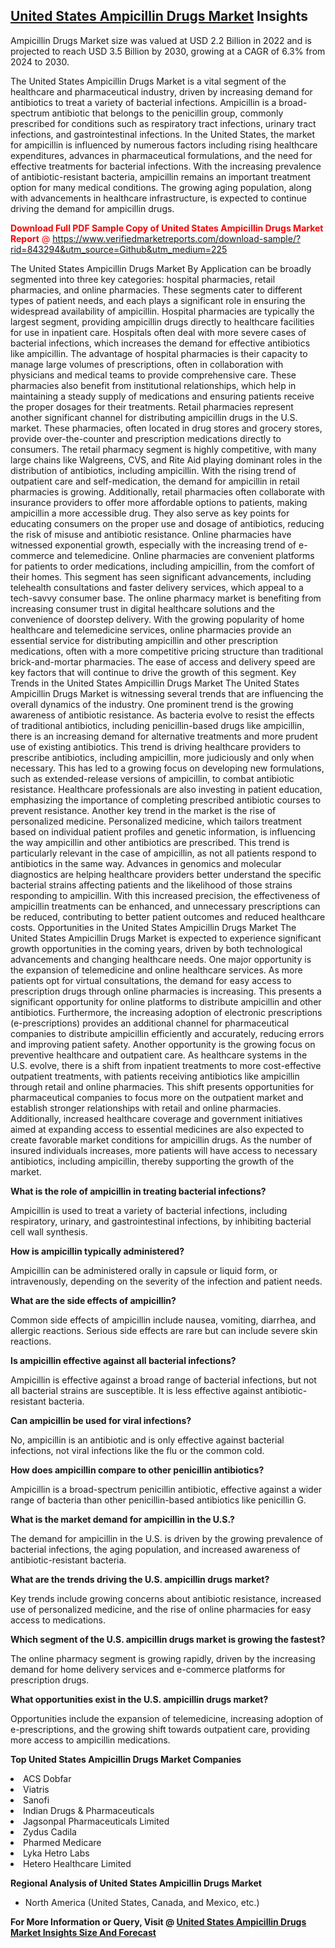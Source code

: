 <h2><a href="https://www.verifiedmarketreports.com/download-sample/?rid=843294&amp;utm_source=Github&amp;utm_medium=225" target="_blank">United States Ampicillin Drugs Market</a> Insights</h2><p>Ampicillin Drugs Market size was valued at USD 2.2 Billion in 2022 and is projected to reach USD 3.5 Billion by 2030, growing at a CAGR of 6.3% from 2024 to 2030.</p><p><p>The United States Ampicillin Drugs Market is a vital segment of the healthcare and pharmaceutical industry, driven by increasing demand for antibiotics to treat a variety of bacterial infections. Ampicillin is a broad-spectrum antibiotic that belongs to the penicillin group, commonly prescribed for conditions such as respiratory tract infections, urinary tract infections, and gastrointestinal infections. In the United States, the market for ampicillin is influenced by numerous factors including rising healthcare expenditures, advances in pharmaceutical formulations, and the need for effective treatments for bacterial infections. With the increasing prevalence of antibiotic-resistant bacteria, ampicillin remains an important treatment option for many medical conditions. The growing aging population, along with advancements in healthcare infrastructure, is expected to continue driving the demand for ampicillin drugs. <p><span class=""><span style="color: #ff0000;"><strong>Download Full PDF Sample Copy of United States Ampicillin Drugs Market Report</strong> @ </span><a href="https://www.verifiedmarketreports.com/download-sample/?rid=843294&amp;utm_source=Github&amp;utm_medium=225" target="_blank">https://www.verifiedmarketreports.com/download-sample/?rid=843294&amp;utm_source=Github&amp;utm_medium=225</a></span></p> The United States Ampicillin Drugs Market By Application can be broadly segmented into three key categories: hospital pharmacies, retail pharmacies, and online pharmacies. These segments cater to different types of patient needs, and each plays a significant role in ensuring the widespread availability of ampicillin. Hospital pharmacies are typically the largest segment, providing ampicillin drugs directly to healthcare facilities for use in inpatient care. Hospitals often deal with more severe cases of bacterial infections, which increases the demand for effective antibiotics like ampicillin. The advantage of hospital pharmacies is their capacity to manage large volumes of prescriptions, often in collaboration with physicians and medical teams to provide comprehensive care. These pharmacies also benefit from institutional relationships, which help in maintaining a steady supply of medications and ensuring patients receive the proper dosages for their treatments. Retail pharmacies represent another significant channel for distributing ampicillin drugs in the U.S. market. These pharmacies, often located in drug stores and grocery stores, provide over-the-counter and prescription medications directly to consumers. The retail pharmacy segment is highly competitive, with many large chains like Walgreens, CVS, and Rite Aid playing dominant roles in the distribution of antibiotics, including ampicillin. With the rising trend of outpatient care and self-medication, the demand for ampicillin in retail pharmacies is growing. Additionally, retail pharmacies often collaborate with insurance providers to offer more affordable options to patients, making ampicillin a more accessible drug. They also serve as key points for educating consumers on the proper use and dosage of antibiotics, reducing the risk of misuse and antibiotic resistance. Online pharmacies have witnessed exponential growth, especially with the increasing trend of e-commerce and telemedicine. Online pharmacies are convenient platforms for patients to order medications, including ampicillin, from the comfort of their homes. This segment has seen significant advancements, including telehealth consultations and faster delivery services, which appeal to a tech-savvy consumer base. The online pharmacy market is benefiting from increasing consumer trust in digital healthcare solutions and the convenience of doorstep delivery. With the growing popularity of home healthcare and telemedicine services, online pharmacies provide an essential service for distributing ampicillin and other prescription medications, often with a more competitive pricing structure than traditional brick-and-mortar pharmacies. The ease of access and delivery speed are key factors that will continue to drive the growth of this segment. Key Trends in the United States Ampicillin Drugs Market The United States Ampicillin Drugs Market is witnessing several trends that are influencing the overall dynamics of the industry. One prominent trend is the growing awareness of antibiotic resistance. As bacteria evolve to resist the effects of traditional antibiotics, including penicillin-based drugs like ampicillin, there is an increasing demand for alternative treatments and more prudent use of existing antibiotics. This trend is driving healthcare providers to prescribe antibiotics, including ampicillin, more judiciously and only when necessary. This has led to a growing focus on developing new formulations, such as extended-release versions of ampicillin, to combat antibiotic resistance. Healthcare professionals are also investing in patient education, emphasizing the importance of completing prescribed antibiotic courses to prevent resistance. Another key trend in the market is the rise of personalized medicine. Personalized medicine, which tailors treatment based on individual patient profiles and genetic information, is influencing the way ampicillin and other antibiotics are prescribed. This trend is particularly relevant in the case of ampicillin, as not all patients respond to antibiotics in the same way. Advances in genomics and molecular diagnostics are helping healthcare providers better understand the specific bacterial strains affecting patients and the likelihood of those strains responding to ampicillin. With this increased precision, the effectiveness of ampicillin treatments can be enhanced, and unnecessary prescriptions can be reduced, contributing to better patient outcomes and reduced healthcare costs. Opportunities in the United States Ampicillin Drugs Market The United States Ampicillin Drugs Market is expected to experience significant growth opportunities in the coming years, driven by both technological advancements and changing healthcare needs. One major opportunity is the expansion of telemedicine and online healthcare services. As more patients opt for virtual consultations, the demand for easy access to prescription drugs through online pharmacies is increasing. This presents a significant opportunity for online platforms to distribute ampicillin and other antibiotics. Furthermore, the increasing adoption of electronic prescriptions (e-prescriptions) provides an additional channel for pharmaceutical companies to distribute ampicillin efficiently and accurately, reducing errors and improving patient safety. Another opportunity is the growing focus on preventive healthcare and outpatient care. As healthcare systems in the U.S. evolve, there is a shift from inpatient treatments to more cost-effective outpatient treatments, with patients receiving antibiotics like ampicillin through retail and online pharmacies. This shift presents opportunities for pharmaceutical companies to focus more on the outpatient market and establish stronger relationships with retail and online pharmacies. Additionally, increased healthcare coverage and government initiatives aimed at expanding access to essential medicines are also expected to create favorable market conditions for ampicillin drugs. As the number of insured individuals increases, more patients will have access to necessary antibiotics, including ampicillin, thereby supporting the growth of the market. <p><strong>What is the role of ampicillin in treating bacterial infections?</strong></p> <p>Ampicillin is used to treat a variety of bacterial infections, including respiratory, urinary, and gastrointestinal infections, by inhibiting bacterial cell wall synthesis.</p> <p><strong>How is ampicillin typically administered?</strong></p> <p>Ampicillin can be administered orally in capsule or liquid form, or intravenously, depending on the severity of the infection and patient needs.</p> <p><strong>What are the side effects of ampicillin?</strong></p> <p>Common side effects of ampicillin include nausea, vomiting, diarrhea, and allergic reactions. Serious side effects are rare but can include severe skin reactions.</p> <p><strong>Is ampicillin effective against all bacterial infections?</strong></p> <p>Ampicillin is effective against a broad range of bacterial infections, but not all bacterial strains are susceptible. It is less effective against antibiotic-resistant bacteria.</p> <p><strong>Can ampicillin be used for viral infections?</strong></p> <p>No, ampicillin is an antibiotic and is only effective against bacterial infections, not viral infections like the flu or the common cold.</p> <p><strong>How does ampicillin compare to other penicillin antibiotics?</strong></p> <p>Ampicillin is a broad-spectrum penicillin antibiotic, effective against a wider range of bacteria than other penicillin-based antibiotics like penicillin G.</p> <p><strong>What is the market demand for ampicillin in the U.S.?</strong></p> <p>The demand for ampicillin in the U.S. is driven by the growing prevalence of bacterial infections, the aging population, and increased awareness of antibiotic-resistant bacteria.</p> <p><strong>What are the trends driving the U.S. ampicillin drugs market?</strong></p> <p>Key trends include growing concerns about antibiotic resistance, increased use of personalized medicine, and the rise of online pharmacies for easy access to medications.</p> <p><strong>Which segment of the U.S. ampicillin drugs market is growing the fastest?</strong></p> <p>The online pharmacy segment is growing rapidly, driven by the increasing demand for home delivery services and e-commerce platforms for prescription drugs.</p> <p><strong>What opportunities exist in the U.S. ampicillin drugs market?</strong></p> <p>Opportunities include the expansion of telemedicine, increasing adoption of e-prescriptions, and the growing shift towards outpatient care, providing more access to ampicillin medications.</p> </p><p><strong>Top United States Ampicillin Drugs Market Companies</strong></p><div data-test-id=""><p><li>ACS Dobfar</li><li> Viatris</li><li> Sanofi</li><li> Indian Drugs & Pharmaceuticals</li><li> Jagsonpal Pharmaceuticals Limited</li><li> Zydus Cadila</li><li> Pharmed Medicare</li><li> Lyka Hetro Labs</li><li> Hetero Healthcare Limited</li></p><div><strong>Regional Analysis of&nbsp;United States Ampicillin Drugs Market</strong></div><ul><li dir="ltr"><p dir="ltr">North America&nbsp;(United States, Canada, and Mexico, etc.)</p></li></ul><p><strong>For More Information or Query, Visit @&nbsp;</strong><strong><a href="https://www.verifiedmarketreports.com/product/ampicillin-drugs-market/?utm_source=Github&amp;utm_medium=225" target="_blank">United States Ampicillin Drugs Market Insights Size And Forecast</a></strong></p></div>
